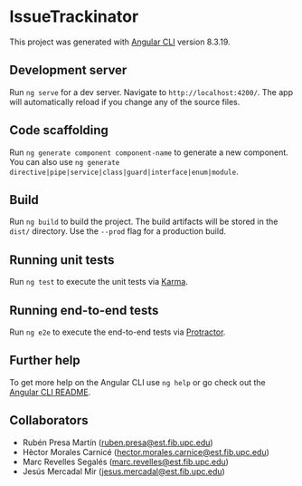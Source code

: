 # IssueTrackinator

This project was generated with [Angular CLI](https://github.com/angular/angular-cli) version 8.3.19.

## Development server

Run `ng serve` for a dev server. Navigate to `http://localhost:4200/`. The app will automatically reload if you change any of the source files.

## Code scaffolding

Run `ng generate component component-name` to generate a new component. You can also use `ng generate directive|pipe|service|class|guard|interface|enum|module`.

## Build

Run `ng build` to build the project. The build artifacts will be stored in the `dist/` directory. Use the `--prod` flag for a production build.

## Running unit tests

Run `ng test` to execute the unit tests via [Karma](https://karma-runner.github.io).

## Running end-to-end tests

Run `ng e2e` to execute the end-to-end tests via [Protractor](http://www.protractortest.org/).

## Further help

To get more help on the Angular CLI use `ng help` or go check out the [Angular CLI README](https://github.com/angular/angular-cli/blob/master/README.md).

## Collaborators
 * Rubén Presa Martín (ruben.presa@est.fib.upc.edu)
 * Hèctor Morales Carnicé (hector.morales.carnice@est.fib.upc.edu)
 * Marc Revelles Segalés (marc.revelles@est.fib.upc.edu)
 * Jesús Mercadal Mir (jesus.mercadal@est.fib.upc.edu)
